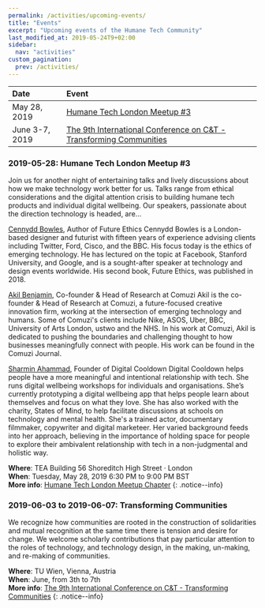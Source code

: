 ```yaml
---
permalink: /activities/upcoming-events/
title: "Events"
excerpt: "Upcoming events of the Humane Tech Community"
last_modified_at: 2019-05-24T9+02:00
sidebar:
  nav: "activities"
custom_pagination:
  prev: /activities/
---
```



| Date | Event |
| :--- | :--- |
| May 28, 2019 | [Humane Tech London Meetup #3](#2019-05-28-humane-tech-london-meetup-3) |
| June 3-7, 2019 | [The 9th International Conference on C&T - Transforming Communities](#2019-06-03-to-2019-06-07-transforming-communities) |



### 2019-05-28: Humane Tech London Meetup #3

Join us for another night of entertaining talks and lively discussions about how we make technology work better for us. Talks range from ethical considerations and the digital attention crisis to building humane tech products and individual digital wellbeing. Our speakers, passionate about the direction technology is headed, are...

[Cennydd Bowles](https://www.cennydd.com), Author of Future Ethics
Cennydd Bowles is a London-based designer and futurist with fifteen years of experience advising clients including Twitter, Ford, Cisco, and the BBC. His focus today is the ethics of emerging technology. He has lectured on the topic at Facebook, Stanford University, and Google, and is a sought-after speaker at technology and design events worldwide. His second book, Future Ethics, was published in 2018.

[Akil Benjamin](https://www.comuzi.xyz), Co-founder & Head of Research at Comuzi
Akil is the co-founder & Head of Research at Comuzi, a future-focused creative innovation firm, working at the intersection of emerging technology and humans. Some of Comuzi's clients include Nike, ASOS, Uber, BBC, University of Arts London, ustwo and the NHS. In his work at Comuzi, Akil is dedicated to pushing the boundaries and challenging thought to how businesses meaningfully connect with people. His work can be found in the Comuzi Journal.

[Sharmin Ahammad](https://www.digitalcooldown.com), Founder of Digital Cooldown
Digital Cooldown helps people have a more meaningful and intentional relationship with tech. She runs digital wellbeing workshops for individuals and organisations. She’s currently prototyping a digital wellbeing app that helps people learn about themselves and focus on what they love. She has also worked with the charity, States of Mind, to help facilitate discussions at schools on technology and mental health. She's a trained actor, documentary filmmaker, copywriter and digital marketeer. Her varied background feeds into her approach, believing in the importance of holding space for people to explore their ambivalent relationship with tech in a non-judgmental and holistic way.

**Where**: TEA Building 56 Shoreditch High Street · London<br>
**When**: Tuesday, May 28, 2019 6:30 PM to 9:00 PM BST<br>
**More info**: [Humane Tech London Meetup Chapter](https://www.meetup.com/Humane-Tech-London/events/260847431/)
{: .notice--info}


### 2019-06-03 to 2019-06-07: Transforming Communities

We recognize how communities are rooted in the construction of solidarities and mutual recognition at the same time there is tension and desire for change. We welcome scholarly contributions that pay particular attention to the roles of technology, and technology design, in the making, un-making, and re-making of communities.

**Where**: TU Wien, Vienna, Austria<br>
**When**: June, from 3th to 7th<br>
**More info**: [The 9th International Conference on C&T - Transforming Communities](https://2019.comtech.community/index.html)
{: .notice--info}
